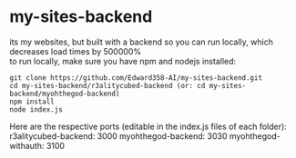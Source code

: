 # my-sites-backend

its my websites, but built with a backend so you can run locally, which decreases load times by 500000%<br>
to run locally, make sure you have npm and nodejs installed: <br>
```
git clone https://github.com/Edward358-AI/my-sites-backend.git
cd my-sites-backend/r3alitycubed-backend (or: cd my-sites-backend/myohthegod-backend)
npm install
node index.js
```
Here are the respective ports (editable in the index.js files of each folder):
r3alitycubed-backend: 3000
myohthegod-backend: 3030
myohthegod-withauth: 3100
